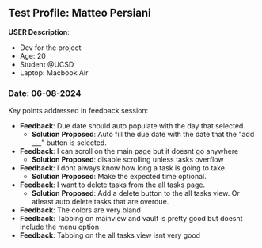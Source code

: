 ## Test Profile: Matteo Persiani
**USER Description**:
- Dev for the project
- Age: 20
- Student @UCSD
- Laptop: Macbook Air

### Date: 06-08-2024

Key points addressed in feedback session:
- **Feedback**: Due date should auto populate with the day that selected. 
  - **Solution Proposed**: Auto fill the due date with the date that the "add ___" button is selected.
- **Feedback**: I can scroll on the main page but it doesnt go anywhere
  - **Solution Proposed**: disable scrolling unless tasks overflow
- **Feedback**: I dont always know how long a task is going to take.
  - **Solution Proposed**: Make the expected time optional.
- **Feedback**: I want to delete tasks from the all tasks page.
  - **Solution Proposed**: Add a delete button to the all tasks view. Or atleast auto delete tasks that are overdue.
- **Feedback**: The colors are very bland 
- **Feedback**: Tabbing on mainview and vault is pretty good but doesnt include the menu option
- **Feedback**: Tabbing on the all tasks view isnt very good


